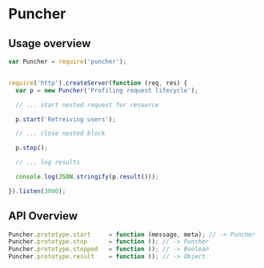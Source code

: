 Puncher
=======


Usage overview
--------------

``` javascript
var Puncher = require('puncher');


require('http').createServer(function (req, res) {
  var p = new Puncher('Profiling request lifecycle');

  // ... start nested request for resource

  p.start('Retreiving users');

  // ... close nested block

  p.stop();

  // ... log results

  console.log(JSON.stringify(p.result()));

}).listen(3000);
```


API Overview
------------

``` javascript
Puncher.prototype.start     = function (message, meta); // -> Puncher
Puncher.prototype.stop      = function (); // -> Puncher
Puncher.prototype.stopped   = function (); // -> Boolean
Puncher.prototype.result    = function (); // -> Object
```
